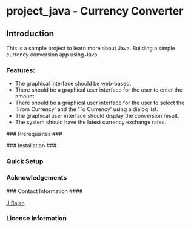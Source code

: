 # project_java - Currency Converter

## Introduction ##
This is a sample project to learn more about Java.
Building a simple currency conversion app using Java

### Features: ###
- The graphical interface should be web-based.
- There should be a graphical user interface for the user to enter the amount.
- There should be a graphical user interface for the user to select the 'From Currency' and the 'To Currency' using a dialog list.
- The graphical user interface should display the conversion result.
- The system should have the latest currency exchange rates.

### Prerequisites ###


### Installation ###


### Quick Setup ###


### Acknowledgements ###


### Contact Information ####

[J Rajan](jrajan@jprtech.co.uk)

### License Information ###


